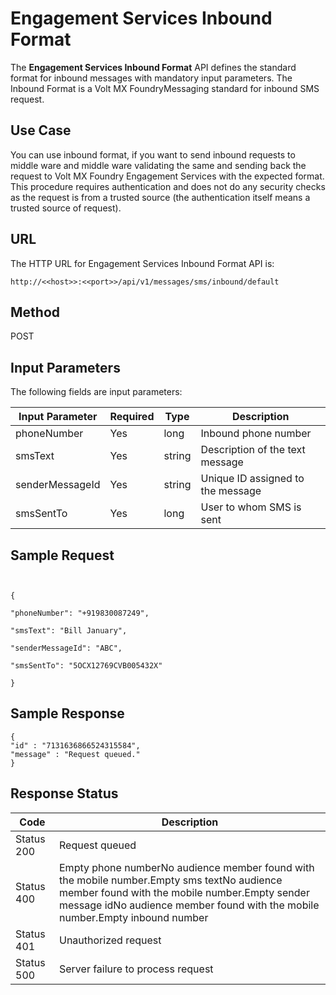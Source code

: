 
# Engagement Services Inbound Format

The **Engagement Services Inbound Format** API defines the standard format for inbound messages with mandatory input parameters. The Inbound Format is a Volt MX FoundryMessaging standard for inbound SMS request.

## Use Case

You can use inbound format, if you want to send inbound requests to middle ware and middle ware validating the same and sending back the request to Volt MX Foundry Engagement Services with the expected format. This procedure requires authentication and does not do any security checks as the request is from a trusted source (the authentication itself means a trusted source of request).

## URL

The HTTP URL for Engagement Services Inbound Format API is:

```
http://<<host>>:<<port>>/api/v1/messages/sms/inbound/default
```

## Method

POST

## Input Parameters

The following fields are input parameters:

| Input Parameter | Required | Type   | Description                       |
| --------------- | -------- | ------ | --------------------------------- |
| phoneNumber     | Yes      | long   | Inbound phone number              |
| smsText         | Yes      | string | Description of the text message   |
| senderMessageId | Yes      | string | Unique ID assigned to the message |
| smsSentTo       | Yes      | long   | User to whom SMS is sent          |

## Sample Request

```


{

"phoneNumber": "+919830087249",

"smsText": "Bill January",

"senderMessageId": "ABC",

"smsSentTo": "5OCX12769CVB005432X"

}

```

## Sample Response

```
{
"id" : "7131636866524315584",
"message" : "Request queued."
}
```

## Response Status

| Code       | Description                                                                                                                                                                                                                 |
| ---------- | --------------------------------------------------------------------------------------------------------------------------------------------------------------------------------------------------------------------------- |
| Status 200 | Request queued                                                                                                                                                                                                              |
| Status 400 | Empty phone numberNo audience member found with the mobile number.Empty sms textNo audience member found with the mobile number.Empty sender message idNo audience member found with the mobile number.Empty inbound number |
| Status 401 | Unauthorized request                                                                                                                                                                                                        |
| Status 500 | Server failure to process request                                                                                                                                                                                           |

